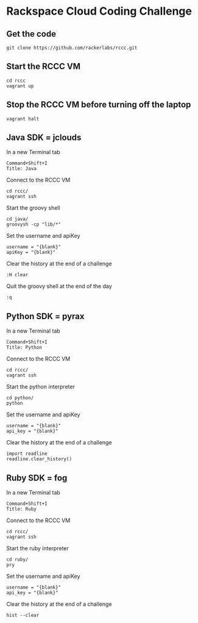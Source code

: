 # Rackspace Cloud Coding Challenge

## Get the code

    git clone https://github.com/rackerlabs/rccc.git

## Start the RCCC VM

    cd rccc
    vagrant up

## Stop the RCCC VM before turning off the laptop

    vagrant halt

## Java SDK = jclouds

In a new Terminal tab

    Command+Shift+I
    Title: Java

Connect to the RCCC VM

    cd rccc/
    vagrant ssh

Start the groovy shell

    cd java/
    groovysh -cp "lib/*"

Set the username and apiKey

    username = "{blank}"
    apiKey = "{blank}"

Clear the history at the end of a challenge

    :H clear

Quit the groovy shell at the end of the day

    :q

## Python SDK = pyrax

In a new Terminal tab

    Command+Shift+I
    Title: Python

Connect to the RCCC VM

    cd rccc/
    vagrant ssh

Start the python interpreter

    cd python/
    python

Set the username and apiKey

    username = "{blank}"
    api_key = "{blank}"

Clear the history at the end of a challenge

    import readline
    readline.clear_history()

## Ruby SDK = fog

In a new Terminal tab

    Command+Shift+I
    Title: Ruby

Connect to the RCCC VM

    cd rccc/
    vagrant ssh

Start the ruby interpreter

    cd ruby/
    pry

Set the username and apiKey

    username = "{blank}"
    api_key = "{blank}"

Clear the history at the end of a challenge

    hist --clear
